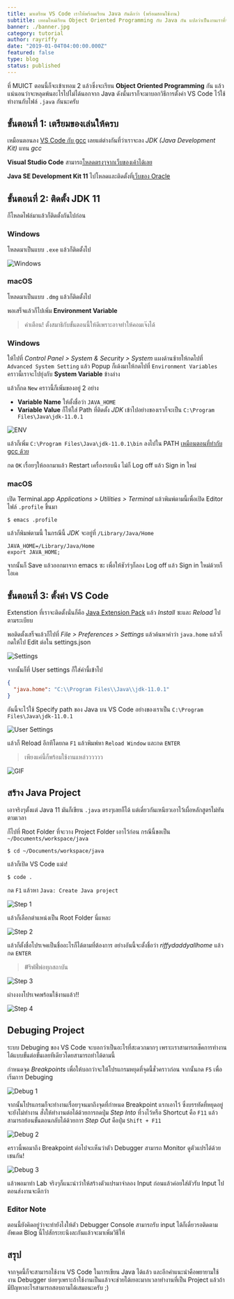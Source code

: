 ```yaml
---
title: มาเตรียม VS Code เราให้พร้อมเรียน Java กันดีกว่า (พร้อมสอนใช้งาน)
subtitle: เทอมใหม่เรียน Object Oriented Programming กับ Java กัน แปลว่าเป็นงานเราที่จะต้องตั้งค่า VS Code ไว้ใช้งานตอนเรียน
banner: ./banner.jpg
category: tutorial
author: rayriffy
date: "2019-01-04T04:00:00.000Z"
featured: false
type: blog
status: published
---
```


ที่ MUICT ตอนนี้ก็จะเข้าเทอม 2 แล้วซึ่งจะเรียน **Object Oriented Programming** กัน แล้วแน่นอนว่าจะหลุดพ้นอะไรไปไม่ได้นอกจาก Java ดังนั้นเราก็จะมาบอกวิธีการตั้งค่า VS Code ไว้ใช้ทำงานกับไฟล์ `.java` กันนะครับ

## ขั้นตอนที่ 1: เตรียมของเล่นให้ครบ

เหมือนตอนลง [VS Code กับ gcc](https://blog.rayriffy.com/vscode-c/) เลยแต่ต่างกันที่ว่าเราจะลง *JDK (Java Development Kit)* แทน *gcc*

**Visual Studio Code** สามารถ[โหลดตรงๆจากเว็บของเค้าได้เลย](https://code.visualstudio.com/Download)

**Java SE Development Kit 11** ไปโหลดและติดตั้งที่[เว็บของ Oracle](https://www.oracle.com/technetwork/java/javase/downloads/jdk11-downloads-5066655.html)

## ขั้นตอนที่ 2: ติดตั้ง JDK 11

ก็โหลดไฟล์มาแล้วก็ติดตั้งกันไปก่อน

### Windows

โหลดมาเป็นแบบ `.exe` แล้วก็ติดตั้งไป

![Windows](./jdk_installer.jpg)

### macOS

โหลดมาเป็นแบบ `.dmg` แล้วก็ติดตั้งไป

พอเสร็จแล้วก็ไปเพิ่ม **Environment Variable**

> คำเตือน! ตั้งสมาธิกับขั้นตอนนี้ให้ดีเพราะอาจทำให้คอมเจ๊งได้

### Windows

ให้ไปที่ *Control Panel > System & Security > System* แผงด้านซ้ายให้กดไปที่ `Advanced System Setting` แล้ว Popup ก็เด้งมาให้กดไปที่ `Environment Variables` คราวนี้เราจะไปยุ่งกับ **System Variable** ข้างล่าง

แล้วก็กด `New` คราวนี้ก็เพิ่มของอยู่ 2 อย่าง

- **Variable Name** ให้ตั้งชื่อว่า `JAVA_HOME`
- **Variable Value** ก็ให้ใส่ Path ที่ติดตั้ง *JDK* เข้าไปอย่างของเราก็จะเป็น `C:\Program Files\Java\jdk-11.0.1`

![ENV](./windows_env.jpg)

แล้วก็เพิ่ม `C:\Program Files\Java\jdk-11.0.1\bin` ลงไปใน PATH [เหมือนตอนที่ทำกับ gcc ด้วย](https://blog.rayriffy.com/vscode-c/)

กด `OK` เรื่อยๆให้ออกมาแล้ว Restart เครื่องรอบนึง ไม่ก็ Log off แล้ว Sign in ใหม่

### macOS

เปิด Terminal.app *Applications > Utilities > Terminal* แล้วพิมพ์ตามนี้เพื่อเปิด Editor ไฟล์ `.profile` ขึ้นมา

```
$ emacs .profile
```

แล้วก็พิมพ์ตามนี้ ในกรณีนี้ *JDK* จะอยู่ที่ `/Library/Java/Home`

```
JAVA_HOME=/Library/Java/Home
export JAVA_HOME;
```

จากนั้นก็ Save แล้วออกมาจาก emacs ซะ เพื่อให้ชัวร์ๆก็ลอง Log off แล้ว Sign in ใหม่ด้วยก็โอเค

## ขั้นตอนที่ 3: ตั้งค่า VS Code

Extenstion ที่เราจะติดตั้งนั่นก็คือ [Java Extension Pack](https://marketplace.visualstudio.com/items?itemName=vscjava.vscode-java-pack) แล้ว *Install* ซะและ *Reload* ไปตามระเบียบ

พอติดตั้งเสร็จแล้วก็ไปที่ *File > Preferences > Settings* แล้วค้นหาคำว่า `java.home` แล้วก็กดให้ไป Edit ต่อใน settings.json

![Settings](./vscode_settings.jpg)

จากนั้นก็ที่ User settings ก็ใส่ค่านี้เข้าไป

```json
{
  "java.home": "C:\\Program Files\\Java\\jdk-11.0.1"
}
```

อันนี้จะไว้ใช้ Specify path ของ Java บน VS Code อย่างของเราเป็น `C:\Program Files\Java\jdk-11.0.1`

![User Settings](./vscode_usersettings.jpg)

แล้วก็ Reload อีกทีโดยกด `F1` แล้วพิมพ์หา `Reload Window` และกด `ENTER`

> เพียงแค่นี้ก็พร้อมใช้งานแหล่วววววว

![GIF](https://media.giphy.com/media/56pSvQ2JFeGT6/giphy.gif)

## สร้าง Java Project

เอาจริงๆตั้งแต่ Java 11 มันก็เขียน `.java` ตรงๆเลยก็ได้ แต่เดี๋ยวกันเหนียวเอาไว้เผื่อหลักสูตรไม่ทันตามเวลา

ก็ไปที่ Root Folder ที่จะวาง Project Folder เอาไว้ก่อน กรณีนี้ขอเป็น `~/Documents/workspace/java`

```
$ cd ~/Documents/workspace/java
```

แล้วก็เปิด VS Code แม่ง!

```
$ code .
```

กด `F1` แล้วหา `Java: Create Java project`

![Step 1](./create_1.jpg)

แล้วก็เลือกตำแหน่งเป็น Root Folder นี่แหละ

![Step 2](./create_2.jpg)

แล้วก็ตั้งชื่อโปรเจคเป็นชื่ออะไรก็ได้ตามที่ต้องการ อย่างอันนี้จะตั้งชื่อว่า *riffydaddyallhome* แล้วกด `ENTER`

> #ริฟฟี่พ่อทุกสถาบัน

![Step 3](./create_3.jpg)

ผ่างงงงโปรเจคพร้อมใช้งานแล้ว!!

![Step 4](./create_4.jpg)

## Debuging Project

ระบบ Debuging ของ VS Code จะบอกว่าเป็นอะไรที่สะดวกมากๆ เพราะเราสามารถเช็คการทำงานได้แบบขั้นต่อขั้นเลยทีเดียวโดยสามารถทำได้ตามนี้

กำหนดจุด *Breakpoints* เพื่อให้บอกว่าจะให้โปรแกรมหยุดที่จุดนี้ชั่วคราวก่อน จากนั้นกด `F5` เพื่อเริ่มการ Debuging

![Debug 1](./debug_1.jpg)

จากนั้นโปรแกรมก็จะทำงานเรื่อยๆจนมาถึงจุดที่กำหนด Breakpoint แรกเอาไว้ ซึ่งบรรทัดที่หยุดอยู่จะยังไม่ทำงาน สั่งให้ทำงานต่อได้ด้วยการกดปุ่ม *Step Into* ที่วงไว้หรือ Shortcut คือ `F11` แล้วสามารถย้อนขั้นตอนกลับได้ด้วยการ *Step Out* คือปุ่ม `Shift + F11`

![Debug 2](./debug_2.jpg)

คราวนี้พอมาถึง Breakpoint ต่อไปจะเห็นว่าตัว Debugger สามารถ Monitor ดูตัวแปรได้ด้วยเชนกัน!

![Debug 3](./debug_3.jpg)

แล้วพอมาทำ Lab จริงๆก็แนะนำว่าให้สร้างตัวแปรมาจำลอง Input ก่อนแล้วค่อยใส่ตัวรับ Input ไปตอนส่งงานจะดีกว่า

### Editor Note

ตอนนี้ยังคิดอยู่ว่าจะทำยังไงให้ตัว Debugger Console สามารถรับ input ได้ก็เดี๋ยวรอติดตามอัพเดต Blog นี้ไปสักระยะนึงละกันแล้วจะมาเพิ่มวิธีให้

## สรุป

จากจุดนี้ก็จะสามารถใช้งาน VS Code ในการเขียน Java ได้แล้ว และอีกคำแนะนำคือพยายามใช้งาน Debugger บ่อยๆเพราะถ้าใช้งานเป็นแล้วจะช่วยได้เยอะมากเวลาทำงานที่เป็น Project แล้วถ้ามีปัญหาอะไรสามารถสอบถามได้เสมอนะครับ ;)